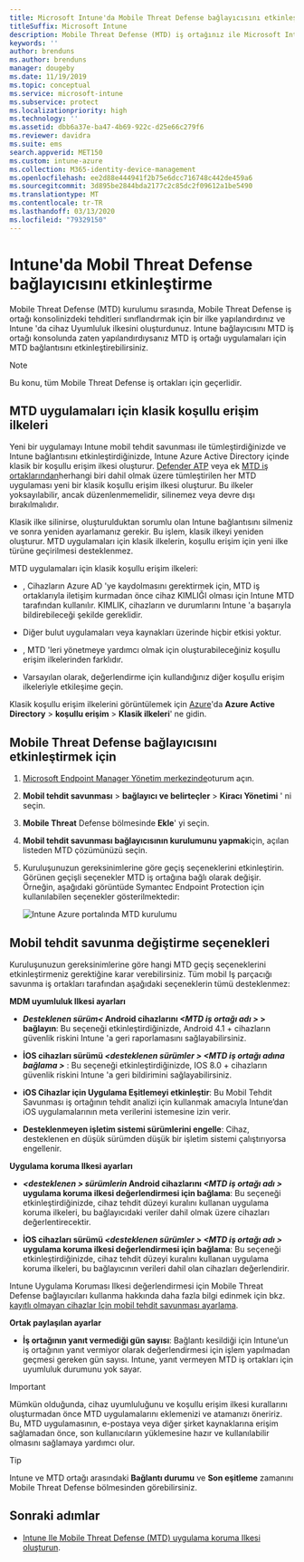 ```yaml
---
title: Microsoft Intune'da Mobile Threat Defense bağlayıcısını etkinleştirme
titleSuffix: Microsoft Intune
description: Mobile Threat Defense (MTD) iş ortağınız ile Microsoft Intune arasında bağlayıcıyı etkinleştirin.
keywords: ''
author: brenduns
ms.author: brenduns
manager: dougeby
ms.date: 11/19/2019
ms.topic: conceptual
ms.service: microsoft-intune
ms.subservice: protect
ms.localizationpriority: high
ms.technology: ''
ms.assetid: dbb6a37e-ba47-4b69-922c-d25e66c279f6
ms.reviewer: davidra
ms.suite: ems
search.appverid: MET150
ms.custom: intune-azure
ms.collection: M365-identity-device-management
ms.openlocfilehash: ee2d88e444941f2b75e6dcc716748c442de459a6
ms.sourcegitcommit: 3d895be2844bda2177c2c85dc2f09612a1be5490
ms.translationtype: MT
ms.contentlocale: tr-TR
ms.lasthandoff: 03/13/2020
ms.locfileid: "79329150"
---
```

# <a name="enable-the-mobile-threat-defense-connector-in-intune"></a>Intune'da Mobil Threat Defense bağlayıcısını etkinleştirme

Mobile Threat Defense (MTD) kurulumu sırasında, Mobile Threat Defense iş ortağı konsolinizdeki tehditleri sınıflandırmak için bir ilke yapılandırdınız ve Intune 'da cihaz Uyumluluk ilkesini oluşturdunuz. Intune bağlayıcısını MTD iş ortağı konsolunda zaten yapılandırdıysanız MTD iş ortağı uygulamaları için MTD bağlantısını etkinleştirebilirsiniz.

> [!NOTE]
> Bu konu, tüm Mobile Threat Defense iş ortakları için geçerlidir.

## <a name="classic-conditional-access-policies-for-mtd-apps"></a>MTD uygulamaları için klasik koşullu erişim ilkeleri

Yeni bir uygulamayı Intune mobil tehdit savunması ile tümleştirdiğinizde ve Intune bağlantısını etkinleştirdiğinizde, Intune Azure Active Directory içinde klasik bir koşullu erişim ilkesi oluşturur. [Defender ATP](advanced-threat-protection.md) veya ek [MTD iş ortaklarından](mobile-threat-defense.md#mobile-threat-defense-partners)herhangi biri dahil olmak üzere tümleştirilen her MTD uygulaması yeni bir klasik koşullu erişim ilkesi oluşturur. Bu ilkeler yoksayılabilir, ancak düzenlenmemelidir, silinemez veya devre dışı bırakılmalıdır.

Klasik ilke silinirse, oluşturulduktan sorumlu olan Intune bağlantısını silmeniz ve sonra yeniden ayarlamanız gerekir. Bu işlem, klasik ilkeyi yeniden oluşturur. MTD uygulamaları için klasik ilkelerin, koşullu erişim için yeni ilke türüne geçirilmesi desteklenmez.

MTD uygulamaları için klasik koşullu erişim ilkeleri:

- , Cihazların Azure AD 'ye kaydolmasını gerektirmek için, MTD iş ortaklarıyla iletişim kurmadan önce cihaz KIMLIĞI olması için Intune MTD tarafından kullanılır. KIMLIK, cihazların ve durumlarını Intune 'a başarıyla bildirebileceği şekilde gereklidir.

- Diğer bulut uygulamaları veya kaynakları üzerinde hiçbir etkisi yoktur.

- , MTD 'leri yönetmeye yardımcı olmak için oluşturabileceğiniz koşullu erişim ilkelerinden farklıdır.

- Varsayılan olarak, değerlendirme için kullandığınız diğer koşullu erişim ilkeleriyle etkileşime geçin.

Klasik koşullu erişim ilkelerini görüntülemek için [Azure](https://portal.azure.com/#home)'da **Azure Active Directory** > **koşullu erişim** > **Klasik ilkeleri**' ne gidin.

## <a name="to-enable-the-mobile-threat-defense-connector"></a>Mobile Threat Defense bağlayıcısını etkinleştirmek için

1. [Microsoft Endpoint Manager Yönetim merkezinde](https://go.microsoft.com/fwlink/?linkid=2109431)oturum açın.

2. **Mobil tehdit savunması** > **bağlayıcı ve belirteçler** > **Kiracı Yönetimi** ' ni seçin.

3. **Mobile Threat** Defense bölmesinde **Ekle**' yi seçin.

4. **Mobil tehdit savunması bağlayıcısının kurulumunu yapmak**için, açılan listeden MTD çözümünüzü seçin.

5. Kuruluşunuzun gereksinimlerine göre geçiş seçeneklerini etkinleştirin. Görünen geçişli seçenekler MTD iş ortağına bağlı olarak değişir.  Örneğin, aşağıdaki görüntüde Symantec Endpoint Protection için kullanılabilen seçenekler gösterilmektedir:

   ![Intune Azure portalında MTD kurulumu](./media/mtd-connector-enable/enable-mtd-connector-1.png)

## <a name="mobile-threat-defense-toggle-options"></a>Mobil tehdit savunma değiştirme seçenekleri

Kuruluşunuzun gereksinimlerine göre hangi MTD geçiş seçeneklerini etkinleştirmeniz gerektiğine karar verebilirsiniz. Tüm mobil Iş parçacığı savunma iş ortakları tarafından aşağıdaki seçeneklerin tümü desteklenmez:

**MDM uyumluluk Ilkesi ayarları**

- **_Desteklenen sürüm\<_ Android cihazlarını _\<MTD iş ortağı adı >_ > bağlayın**: Bu seçeneği etkinleştirdiğinizde, Android 4.1 + cihazların güvenlik riskini Intune 'a geri raporlamasını sağlayabilirsiniz.

- **İOS cihazları sürümü _\<desteklenen sürümler >_ _\<MTD iş ortağı adına bağlama >_** : Bu seçeneği etkinleştirdiğinizde, IOS 8.0 + cihazların güvenlik riskini Intune 'a geri bildirimini sağlayabilirsiniz.

- **iOS Cihazlar için Uygulama Eşitlemeyi etkinleştir**: Bu Mobil Tehdit Savunması iş ortağının tehdit analizi için kullanmak amacıyla Intune’dan iOS uygulamalarının meta verilerini istemesine izin verir.

- **Desteklenmeyen işletim sistemi sürümlerini engelle**: Cihaz, desteklenen en düşük sürümden düşük bir işletim sistemi çalıştırıyorsa engellenir.

**Uygulama koruma Ilkesi ayarları**

- ***\<desteklenen > sürümlerin* Android cihazlarını *\<MTD iş ortağı adı >* uygulama koruma ilkesi değerlendirmesi için bağlama**: Bu seçeneği etkinleştirdiğinizde, cihaz tehdit düzeyi kuralını kullanan uygulama koruma ilkeleri, bu bağlayıcıdaki veriler dahil olmak üzere cihazları değerlentirecektir.

- **İOS cihazları sürümü *\<desteklenen sürümler >* *\<MTD iş ortağı adı >* uygulama koruma ilkesi değerlendirmesi için bağlama**: Bu seçeneği etkinleştirdiğinizde, cihaz tehdit düzeyi kuralını kullanan uygulama koruma ilkeleri, bu bağlayıcının verileri dahil olan cihazları değerlendirir.

Intune Uygulama Koruması Ilkesi değerlendirmesi için Mobile Threat Defense bağlayıcıları kullanma hakkında daha fazla bilgi edinmek için bkz. [kayıtlı olmayan cihazlar Için mobil tehdit savunması ayarlama](mtd-enable-unenrolled-devices.md).

**Ortak paylaşılan ayarlar**

- **İş ortağının yanıt vermediği gün sayısı**: Bağlantı kesildiği için Intune’un iş ortağının yanıt vermiyor olarak değerlendirmesi için işlem yapılmadan geçmesi gereken gün sayısı. Intune, yanıt vermeyen MTD iş ortakları için uyumluluk durumunu yok sayar.

> [!IMPORTANT]
> Mümkün olduğunda, cihaz uyumluluğunu ve koşullu erişim ilkesi kurallarını oluşturmadan önce MTD uygulamalarını eklemenizi ve atamanızı öneririz. Bu, MTD uygulamasının, e-postaya veya diğer şirket kaynaklarına erişim sağlamadan önce, son kullanıcıların yüklemesine hazır ve kullanılabilir olmasını sağlamaya yardımcı olur.

> [!TIP]
> Intune ve MTD ortağı arasındaki **Bağlantı durumu** ve **Son eşitleme** zamanını Mobile Threat Defense bölmesinden görebilirsiniz.

## <a name="next-steps"></a>Sonraki adımlar

- [Intune Ile Mobile Threat Defense (MTD) uygulama koruma Ilkesi oluşturun](mtd-app-protection-policy.md).
